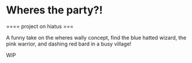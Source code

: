 # Wheres the party?!

==== project on hiatus ===

A funny take on the wheres wally concept, find the blue hatted wizard, the pink warrior, and dashing red bard in a busy village!

WIP
